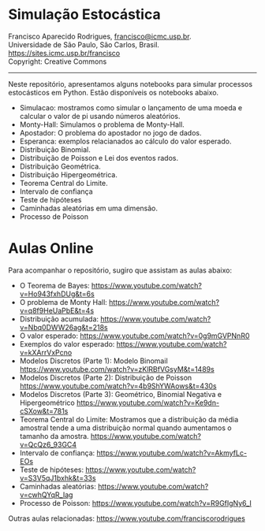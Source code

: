 # Simulação Estocástica

Francisco Aparecido Rodrigues, francisco@icmc.usp.br.<br>
Universidade de São Paulo, São Carlos, Brasil.<br>
https://sites.icmc.usp.br/francisco <br>
Copyright: Creative Commons
<hr>

Neste repositório, apresentamos alguns notebooks para simular processos estocásticos em Python. Estão disponíveis os notebooks abaixo. 
* Simulacao: mostramos como simular o lançamento de uma moeda e calcular o valor de pi usando números aleatórios.
* Monty-Hall: Simulamos o problema de Monty-Hall.
* Apostador: O problema do apostador no jogo de dados.
* Esperanca: exemplos relacianados ao cálculo do valor esperado.
* Distribuição Binomial.
* Distribuição de Poisson e Lei dos eventos rados.
* Distribuição Geométrica.
* Distribuição Hipergeométrica.
* Teorema Central do Limite.
* Intervalo de confiança
* Teste de hipóteses
* Caminhadas aleatórias em uma dimensão.
* Processo de Poisson

# Aulas Online

Para acompanhar o repositório, sugiro que assistam as aulas abaixo:
* O Teorema de Bayes: https://www.youtube.com/watch?v=Ho943fxhDUg&t=6s
* O problema de Monty Hall: https://www.youtube.com/watch?v=q8f9HeUaPbE&t=4s
* Distribuição acumulada: https://www.youtube.com/watch?v=Nbq0DWW26ag&t=218s
* O valor esperado: https://www.youtube.com/watch?v=0g9mGVPNnR0
* Exemplos do valor esperado: https://www.youtube.com/watch?v=kXArrVxPcno
* Modelos Discretos (Parte 1): Modelo Binomail https://www.youtube.com/watch?v=zKlRBfVGsyM&t=1489s
* Modelos Discretos (Parte 2): Distribuição de Poisson https://www.youtube.com/watch?v=4b9ShYWAows&t=430s
* Modelos Discretos (Parte 3): Geométrico, Binomial Negativa e Hipergeométrico https://www.youtube.com/watch?v=Ke9dn-cSXow&t=781s
* Teorema Central do Limite: Mostramos que a distribuição da média amostral tende a uma distribuição normal quando aumentamos o tamanho da amostra. https://www.youtube.com/watch?v=QcQz6_93GC4
* Intervalo de confiança: https://www.youtube.com/watch?v=AkmyfLc-EOs
* Teste de hipóteses: https://www.youtube.com/watch?v=S3V5qJ1bxhk&t=33s
* Caminhadas aleatórias: https://www.youtube.com/watch?v=cwhQYqR_Iag
* Processo de Poisson: https://www.youtube.com/watch?v=R9GfIgNy6_I

Outras aulas relacionadas: https://www.youtube.com/franciscorodrigues
